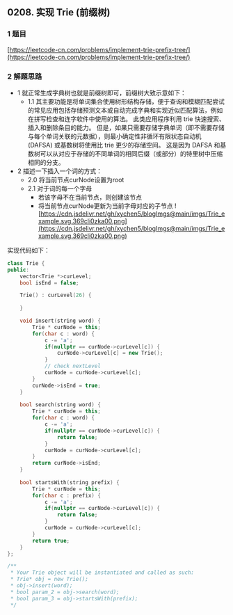 ## 0208. 实现 Trie (前缀树)

### 1 题目
[https://leetcode-cn.com/problems/implement-trie-prefix-tree/](https://leetcode-cn.com/problems/implement-trie-prefix-tree/)

### 2 解题思路
- 1 就正常生成字典树也就是前缀树即可，前缀树大致示意如下：
  - 1.1 其主要功能是将单词集合使用树形结构存储，便于查询和模糊匹配尝试的常见应用包括存储预测文本或自动完成字典和实现近似匹配算法，例如在拼写检查和连字软件中使用的算法。 此类应用程序利用 trie 快速搜索、插入和删除条目的能力。 但是，如果只需要存储字典单词（即不需要存储与每个单词关联的元数据），则最小确定性非循环有限状态自动机 (DAFSA) 或基数树将使用比 trie 更少的存储空间。 这是因为 DAFSA 和基数树可以从对应于存储的不同单词的相同后缀（或部分）的特里树中压缩相同的分支。
- 2 描述一下插入一个词的方式：
  - 2.0 将当前节点curNode设置为root
  - 2.1 对于词的每一个字母
    - 若该字母不在当前节点，则创建该节点
    - 将当前节点curNode更新为当前字母对应的子节点
![https://cdn.jsdelivr.net/gh/xychen5/blogImgs@main/imgs/Trie_example.svg.369cli0zka00.png](https://cdn.jsdelivr.net/gh/xychen5/blogImgs@main/imgs/Trie_example.svg.369cli0zka00.png)

实现代码如下：
```cpp
class Trie {
public:
    vector<Trie *>curLevel;
    bool isEnd = false;

    Trie() : curLevel(26) {
        
    }

    void insert(string word) {
        Trie * curNode = this;
        for(char c : word) {
            c -= 'a';
            if(nullptr == curNode->curLevel[c]) {
                curNode->curLevel[c] = new Trie();
            } 
            // check nextLevel
            curNode = curNode->curLevel[c];
        }
        curNode->isEnd = true;
    }
    
    bool search(string word) {
        Trie * curNode = this;
        for(char c : word) {
            c -= 'a';
            if(nullptr == curNode->curLevel[c]) {
                return false;
            }
            curNode = curNode->curLevel[c];
        }
        return curNode->isEnd;
    }
    
    bool startsWith(string prefix) {
        Trie * curNode = this;
        for(char c : prefix) {
            c -= 'a';
            if(nullptr == curNode->curLevel[c]) {
                return false;
            }
            curNode = curNode->curLevel[c];
        }
        return true;
    }
};

/**
 * Your Trie object will be instantiated and called as such:
 * Trie* obj = new Trie();
 * obj->insert(word);
 * bool param_2 = obj->search(word);
 * bool param_3 = obj->startsWith(prefix);
 */
```
